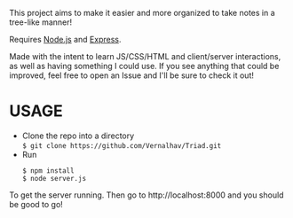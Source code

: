 This project aims to make it easier and more organized to take notes in a tree-like manner!  
  
  
Requires [Node.js](https://nodejs.org/ "Node JS") and [Express](https://expressjs.com/ "Express").  
  
  
Made with the intent to learn JS/CSS/HTML and client/server interactions, as well as having something I could use. If you see anything that could be improved, feel free to open an Issue and I'll be sure to check it out!

# USAGE #
- Clone the repo into a directory  
  ``` $ git clone https://github.com/Vernalhav/Triad.git ```  
- Run  
  ```  
  $ npm install  
  $ node server.js
  ```
To get the server running. Then go to http://localhost:8000 and you should be good to go!
